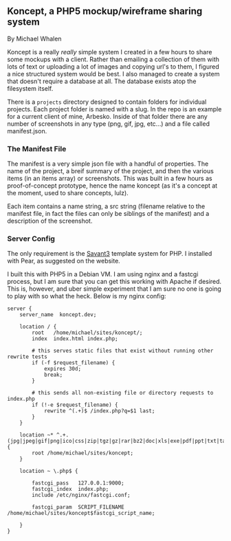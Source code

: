 ## Koncept, a PHP5 mockup/wireframe sharing system

By Michael Whalen

Koncept is a really *really* simple system I created in a few hours to share some mockups with a client. Rather than emailing a collection of them with lots of text or uploading a lot of images and copying url's to them, I figured a nice structured system would be best. I also managed to create a system that doesn't require a database at all. The database exists atop the filesystem itself.

There is a `projects` directory designed to contain folders for individual projects. Each project folder is named with a slug. In the repo is an example for a current client of mine, Arbesko. Inside of that folder there are any number of screenshots in any type (png, gif, jpg, etc...) and a file called manifest.json. 

### The Manifest File

The manifest is a very simple json file with a handful of properties. The name of the project, a breif summary of the project, and then the various items (in an items array) or screenshots. This was built in a few hours as proof-of-concept prototype, hence the name koncept (as it's a concept at the moment, used to share concepts, lulz). 

Each item contains a name string, a src string (filename relative to the manifest file, in fact the files can only be siblings of the manifest) and a description of the screenshot.

### Server Config

The only requirement is the [Savant3](http://phpsavant.com/download/) template system for PHP. I installed with Pear, as suggested on the website.

I built this with PHP5 in a Debian VM. I am using nginx and a fastcgi process, but I am sure that you can get this working with Apache if desired. This is, however, and uber simple experiment that I am sure no one is going to play with so what the heck. Below is my nginx config:

    server {
        server_name  koncept.dev;

        location / {
            root   /home/michael/sites/koncept/;
            index  index.html index.php;
        
            # this serves static files that exist without running other rewrite tests
            if (-f $request_filename) {
                expires 30d;
                break;
            }

            # this sends all non-existing file or directory requests to index.php
            if (!-e $request_filename) {
                rewrite ^(.+)$ /index.php?q=$1 last;
            }
        }

        location ~* ^.+.(jpg|jpeg|gif|png|ico|css|zip|tgz|gz|rar|bz2|doc|xls|exe|pdf|ppt|txt|tar|mid|midi|wav|bmp|rtf|js)$ {
            root /home/michael/sites/koncept;
        }

        location ~ \.php$ {
        
            fastcgi_pass   127.0.0.1:9000;
            fastcgi_index  index.php;
            include /etc/nginx/fastcgi.conf;

            fastcgi_param  SCRIPT_FILENAME  /home/michael/sites/koncept$fastcgi_script_name;
        
        }
    }

